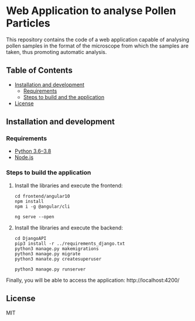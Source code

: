 # Web Application to analyse Pollen Particles

This repository contains the code of a web application capable of analysing pollen samples in the format of the microscope from which the samples are taken, thus promoting automatic analysis. 

## Table of Contents
- [Installation and development](#Installation-and-development)
    - [Requirements](#requirements) 
    - [Steps to build and the application](#Steps-to-build-and-the-application)
- [License](#license)


## Installation and development

### Requirements

- [Python 3.6–3.8](https://www.python.org/)
- [Node.js](https://nodejs.org/)

### Steps to build the application

1. Install the libraries and execute the frontend:
    ```
    cd frontend/angular10
    npm install
    npm i -g @angular/cli
    
    ng serve --open
    ```

2. Install the libraries and execute the backend:
    ```
    cd DjangoAPI
    pip3 install -r ../requirements_django.txt
    python3 manage.py makemigrations
    python3 manage.py migrate
    python3 manate.py createsuperuser
    
    python3 manage.py runserver
    ```


Finally, you will be able to access the application: http://localhost:4200/


## License
MIT
